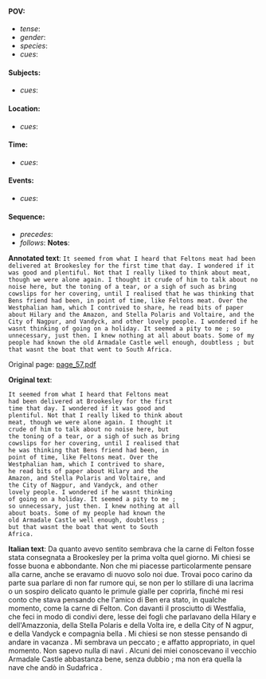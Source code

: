 #### POV: 
  - *tense*:
  - *gender*:
  - *species*:
  - *cues*:
#### Subjects:
  - *cues*:
#### Location:
  - *cues*:
#### Time:
  - *cues*:
#### Events:
  - *cues*:
#### Sequence:
  - *precedes*: 
  - *follows*:
**Notes**:


**Annotated text**:
`It seemed from what I heard that Feltons meat had been delivered at Brookesley for the first time that day. I wondered if it was good and plentiful. Not that I really liked to think about meat, though we were alone again. I thought it crude of him to talk about no noise here, but the toning of a tear, or a sigh of such as bring cowslips for her covering, until I realised that he was thinking that Bens friend had been, in point of time, like Feltons meat. Over the Westphalian ham, which I contrived to share, he read bits of paper about Hilary and the Amazon, and Stella Polaris and Voltaire, and the City of Nagpur, and Vandyck, and other lovely people. I wondered if he wasnt thinking of going on a holiday. It seemed a pity to me ; so unnecessary, just then. I knew nothing at all about boats. Some of my people had known the old Armadale Castle well enough, doubtless ; but that wasnt the boat that went to South Africa.`


Original page:
[page_57.pdf](https://github.com/vigji/cainjb/blob/main/source_material/pages/page_57.pdf)

**Original text**:
```
It seemed from what I heard that Feltons meat 
had been delivered at Brookesley for the first 
time that day. I wondered if it was good and 
plentiful. Not that I really liked to think about 
meat, though we were alone again. I thought it 
crude of him to talk about no noise here, but 
the toning of a tear, or a sigh of such as bring 
cowslips for her covering, until I realised that 
he was thinking that Bens friend had been, in 
point of time, like Feltons meat. Over the 
Westphalian ham, which I contrived to share, 
he read bits of paper about Hilary and the 
Amazon, and Stella Polaris and Voltaire, and 
the City of Nagpur, and Vandyck, and other 
lovely people. I wondered if he wasnt thinking 
of going on a holiday. It seemed a pity to me ; 
so unnecessary, just then. I knew nothing at all 
about boats. Some of my people had known the 
old Armadale Castle well enough, doubtless ; 
but that wasnt the boat that went to South 
Africa. 

```


**Italian text**:
Da quanto avevo sentito sembrava che la carne di Felton
fosse stata consegnata a Brookesley per la prima
volta quel giorno. Mi chiesi se fosse buona e abbondante.
Non che mi piacesse particolarmente pensare
alla carne, anche se eravamo di nuovo solo noi due.
Trovai poco carino da parte sua parlare di non far rumore
qui, se non per lo stillare di una lacrima o un
sospiro delicato quanto le primule gialle per coprirla,
finché mi resi conto che stava pensando che l'amico
di Ben era stato, in qualche momento, come la carne
di Felton. Con davanti il prosciutto di Westfalia, che
feci in modo di condivi dere, lesse dei fogli che parlavano
della Hilary e dell'Amazzonia, della Stella Polaris
e della Volta ire, e della City of N agpur, e della
Vandyck e compagnia bella . Mi chiesi se non stesse
pensando di andare in vacanza . Mi sembrava un peccato
; e affatto appropriato, in quel momento. Non
sapevo nulla di navi . Alcuni dei miei conoscevano il
vecchio Armadale Castle abbastanza bene, senza dubbio
; ma non era quella la nave che andò in Sudafrica .

